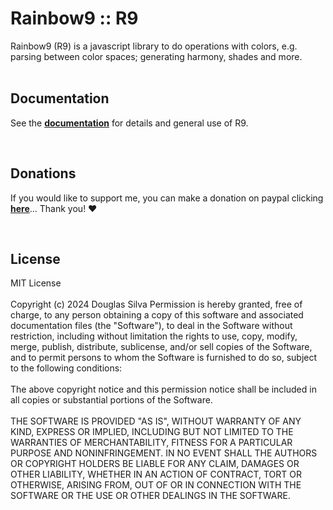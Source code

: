 # Rainbow9 :: R9

Rainbow9 (R9) is a javascript library to do operations with colors, e.g. parsing between color spaces; generating harmony, shades and more.
<br/>
<br/>

<h2>Documentation</h2>

See the [**documentation**](https://hms-douglas.github.io/rainbow9) for details and general use of R9.

<br/>
<h2>Donations</h2>

If you would like to support me, you can make a donation on paypal clicking [**here**](https://www.paypal.com/donate/?hosted_button_id=TRSNF43USQWPL)... Thank you! :heart:

<br/>
<h2>License</h2>
MIT License
<br/>
<br/>
Copyright (c) 2024 Douglas Silva
Permission is hereby granted, free of charge, to any person obtaining a copy of this software and associated documentation files (the "Software"), to deal in the Software without restriction, including without limitation the rights to use, copy, modify, merge, publish, distribute, sublicense, and/or sell copies of the Software, and to permit persons to whom the Software is furnished to do so, subject to the following conditions:
<br/>
<br/>
The above copyright notice and this permission notice shall be included in all copies or substantial portions of the Software.
<br/>
<br/>
THE SOFTWARE IS PROVIDED "AS IS", WITHOUT WARRANTY OF ANY KIND, EXPRESS OR IMPLIED, INCLUDING BUT NOT LIMITED TO THE WARRANTIES OF MERCHANTABILITY, FITNESS FOR A PARTICULAR PURPOSE AND NONINFRINGEMENT. IN NO EVENT SHALL THE AUTHORS OR COPYRIGHT HOLDERS BE LIABLE FOR ANY CLAIM, DAMAGES OR OTHER LIABILITY, WHETHER IN AN ACTION OF CONTRACT, TORT OR OTHERWISE, ARISING FROM, OUT OF OR IN CONNECTION WITH THE SOFTWARE OR THE USE OR OTHER DEALINGS IN THE SOFTWARE.
